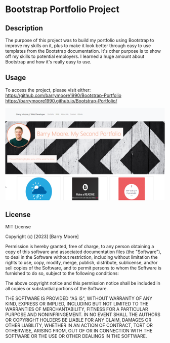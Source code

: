 # Bootstrap Portfolio Project

## Description

The purpose of this project was to build my portfolio using Bootstrap to improve my skills on it, plus to make it look better through easy to use templates from the Bootstrap documentation. It's other purpose is to show off my skills to potential employers. I learned a huge amount about Bootstrap and how it's really easy to use.

## Usage

To access the project, please visit either:
https://github.com/barrymoore1990/Bootstrap-Portfolio
https://barrymoore1990.github.io/Bootstrap-Portfolio/

![project screenshot](images/bootstrap-screenshot.png)

## License

MIT License

Copyright (c) [2023] [Barry Moore]

Permission is hereby granted, free of charge, to any person obtaining a copy
of this software and associated documentation files (the "Software"), to deal
in the Software without restriction, including without limitation the rights
to use, copy, modify, merge, publish, distribute, sublicense, and/or sell
copies of the Software, and to permit persons to whom the Software is
furnished to do so, subject to the following conditions:

The above copyright notice and this permission notice shall be included in all
copies or substantial portions of the Software.

THE SOFTWARE IS PROVIDED "AS IS", WITHOUT WARRANTY OF ANY KIND, EXPRESS OR
IMPLIED, INCLUDING BUT NOT LIMITED TO THE WARRANTIES OF MERCHANTABILITY,
FITNESS FOR A PARTICULAR PURPOSE AND NONINFRINGEMENT. IN NO EVENT SHALL THE
AUTHORS OR COPYRIGHT HOLDERS BE LIABLE FOR ANY CLAIM, DAMAGES OR OTHER
LIABILITY, WHETHER IN AN ACTION OF CONTRACT, TORT OR OTHERWISE, ARISING FROM,
OUT OF OR IN CONNECTION WITH THE SOFTWARE OR THE USE OR OTHER DEALINGS IN THE
SOFTWARE.
